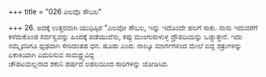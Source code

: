 +++
title = "026 ಎಲವೊ ಸೌಬಲ"

+++
26. ಅದಕ್ಕೆ ಉತ್ತರವಾಗಿ ಯುಧಿಷ್ಠಿರ "ಎಲವೋ ಸೌಬಲ, ಇನ್ನು ಇದೊಂದೇ ಹಲಗೆ ಸಾಕು. ನಾನು ಇದುವರೆಗೆ ಕಳೆದುಕೊಂಡ ಸರ್ವಸ್ವವನ್ನು ಹಿಂದಕ್ಕೆ ಪಡೆಯುವೆನು, ಕಪ್ಪು ಮುಂಗುರುಳುಳ್ಳ ದ್ರೌಪದಿಯನ್ನು ಒಡ್ಡುತ್ತೇನೆ. ಇದು ನಮ್ಮೈವರಿಗೂ ಧೃಢವಾಗಿ ಸೇರಿದಂತಹ ಧನ. ಹೂಡು ಎಂದ. ನಾಲ್ಕೂ ಮಾರ್ಗಗಳಿಂದ ಮೇಲೆ ಬಿದ್ದ ಶತ್ರುಗಳನ್ನು ಏಕಾಕಿಯಾಗಿ ಎದುರಿಸುವ ಸಾಮಥ್ರ್ಯವಿದ್ದ   
ಚೌಪಟಮಲ್ಲನಾದ ಶಕುನಿ ಹರ್ಷದ ಲಹರಿಯಿಂದ ಸಾರಿಗಳನ್ನು ಜೋಡಿಸಿದ.